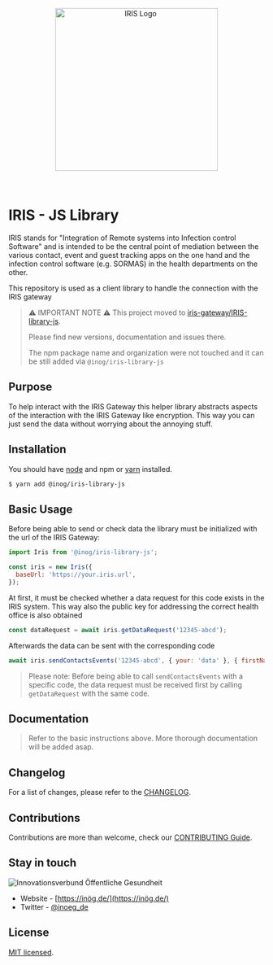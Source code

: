 <p align="center" class="text-center">
  <img src="https://i.imgur.com/7kFsoY9.png" width="320" alt="IRIS Logo" />
</p>

<p align="center" class="text-center">
  <img alt="" src="https://img.shields.io/github/workflow/status/inog-projects/iris-library-js/Release/main"/>
  <img alt="" src="https://shields.io/github/issues/InOG-projects/IRIS-library-js"/>
  <img alt="" src="https://shields.io/npm/l/@inog/iris-library-js"/>
  <img alt="" src="https://shields.io/npm/v/@inog/iris-library-js"/>
</p>

# IRIS - JS Library

IRIS stands for "Integration of Remote systems into Infection control Software" and is intended to be the central point of mediation between the various contact, event and guest tracking apps on the one hand and the infection control software (e.g. SORMAS) in the health departments on the other.

This repository is used as a client library to handle the connection with the IRIS gateway

> :warning: IMPORTANT NOTE :warning: This project moved to [iris-gateway/IRIS-library-js](https://github.com/iris-gateway/IRIS-library-js).
>
> Please find new versions, documentation and issues there.
>
> The npm package name and organization were not touched and it can be still added via `@inog/iris-library-js`

## Purpose

To help interact with the IRIS Gateway this helper library abstracts aspects of the interaction with the IRIS Gateway like encryption. This way you can just send the data without worrying about the annoying stuff.

## Installation

You should have [node](https://nodejs.org/en/) and npm or [yarn](https://yarnpkg.com) installed.

```bash
$ yarn add @inog/iris-library-js
```

## Basic Usage

Before being able to send or check data the library must be initialized with the url of the IRIS Gateway:

```js
import Iris from '@inog/iris-library-js';

const iris = new Iris({
  baseUrl: 'https://your.iris.url',
});
```

At first, it must be checked whether a data request for this code exists in the IRIS system. This way also the public key for addressing the correct health office is also obtained

```js
const dataRequest = await iris.getDataRequest('12345-abcd');
```

Afterwards the data can be sent with the corresponding code

```js
await iris.sendContactsEvents('12345-abcd', { your: 'data' }, { firstName: 'Sending', lastName: 'User' });
```

> Please note: Before being able to call `sendContactsEvents` with a specific code, the data request must be received first by calling `getDataRequest` with the same code.

## Documentation

> Refer to the basic instructions above. More thorough documentation will be added asap.

## Changelog

For a list of changes, please refer to the [CHANGELOG](docs/CHANGELOG.md).

## Contributions

Contributions are more than welcome, check our [CONTRIBUTING Guide](CONTRIBUTING.md).

## Stay in touch

![Innovationsverbund Öffentliche Gesundheit](https://i.imgur.com/uRkhuII.png)

- Website - [https://inög.de/](https://inög.de/)
- Twitter - [@inoeg_de](https://twitter.com/inoeg_de)

## License

[MIT licensed](LICENSE).

